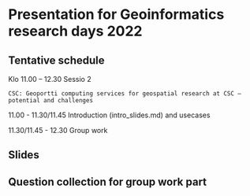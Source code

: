 # Presentation for Geoinformatics research days 2022

## Tentative schedule

Klo 11.00 – 12.30 Sessio 2 

    CSC: Geoportti computing services for geospatial research at CSC – potential and challenges
    
11.00 - 11.30/11.45 Introduction (intro_slides.md) and usecases

11.30/11.45 - 12.30 Group work

## Slides

## Question collection for group work part
